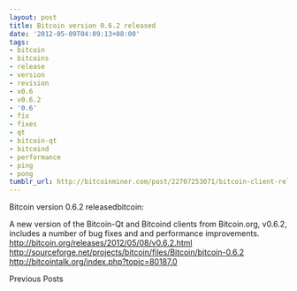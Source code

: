 ```yaml
---
layout: post
title: Bitcoin version 0.6.2 released
date: '2012-05-09T04:09:13+08:00'
tags:
- bitcoin
- bitcoins
- release
- version
- revision
- v0.6
- v0.6.2
- '0.6'
- fix
- fixes
- qt
- bitcoin-qt
- bitcoind
- performance
- ping
- pong
tumblr_url: http://bitcoinminer.com/post/22707253071/bitcoin-client-release-v0-6-2
---
```

Bitcoin version 0.6.2 releasedbitcoin:

A new version of the Bitcoin-Qt and Bitcoind clients from Bitcoin.org, v0.6.2, includes a number of bug fixes and and performance improvements.
http://bitcoin.org/releases/2012/05/08/v0.6.2.html
http://sourceforge.net/projects/bitcoin/files/Bitcoin/bitcoin-0.6.2
http://bitcointalk.org/index.php?topic=80187.0

Previous Posts
